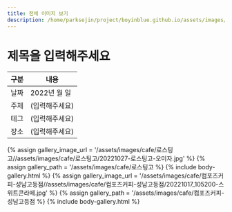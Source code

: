 ```yaml
---
title: 전체 이미지 보기
description: /home/parksejin/project/boyinblue.github.io/assets/images/cafe
---
```



제목을 입력해주세요
===


|구분|내용|
|---|---|
|날짜|2022년 월 일|
|주제|(입력해주세요)|
|테그|(입력해주세요)|
|장소|(입력해주세요)|


{% assign gallery_image_url = '/assets/images/cafe/로스팅고//assets/images/cafe/로스팅고/20221027-로스팅고-오미자.jpg' %}
{% assign gallery_path = '/assets/images/cafe/로스팅고 %}
{% include body-gallery.html %}
{% assign gallery_image_url = '/assets/images/cafe/컴포즈커피-성남고등점//assets/images/cafe/컴포즈커피-성남고등점/20221017_105200-스위트콘라떼.jpg' %}
{% assign gallery_path = '/assets/images/cafe/컴포즈커피-성남고등점 %}
{% include body-gallery.html %}
